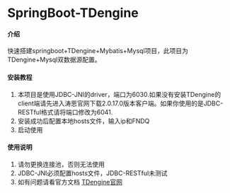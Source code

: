 # SpringBoot-TDengine

#### 介绍
快速搭建springboot+TDengine+Mybatis+Mysql项目，此项目为TDengine+Mysql双数据源配置。

#### 安装教程

1.  本项目是使用JDBC-JNI的driver，端口为6030.如果没有安装TDengine的client端请先进入涛思官网下载2.0.17.0版本客户端。如果你使用的是JDBC-RESTful格式请将端口修改为6041.
2.  安装成功后配置本地hosts文件，输入ip和FNDQ
3.  启动使用

#### 使用说明

1.  请勿更换连接池，否则无法使用
2.  JDBC-JNI必须配置hosts文件，JDBC-RESTful未测试
3.  如有问题请看官方文档 [TDengine官网](https://www.taosdata.com/cn/documentation)